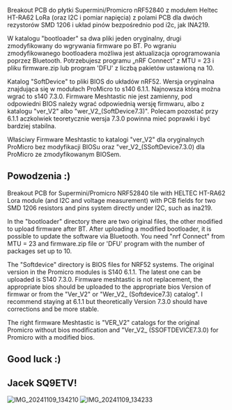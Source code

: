 Breakout PCB do płytki Supermini/Promicro nRF52840 z modułem Heltec HT-RA62 LoRa (oraz I2C i pomiar napięcia)
z polami PCB dla dwóch rezystorów SMD 1206 i układ pinów bezpośrednio pod i2c, jak INA219.

W katalogu "bootloader" sa dwa pliki jeden oryginalny, drugi zmodyfikowany do wgrywania firmware po BT.
Po wgraniu zmodyfikowanego bootloadera możliwa jest aktualizacja oprogramowania poprzez Bluetooth.
Potrzebujesz programu „nRF Connect” z MTU = 23 i pliku firmware.zip lub program 'DFU' z liczbą pakietów ustawioną na 10.

Katalog "SoftDevice" to pliki BIOS do układów nRF52. Wersja oryginalna znajdująca się w modułach ProMicro to s140 6.1.1.
Najnowsza którą można wgrać to s140 7.3.0. Firmware Meshtastic nie jest zamienny, pod odpowiedni BIOS należy wgrać odpowiednią
wersję firmwaru, albo z katalogu "ver_V2" albo "wer_V2_(SoftDevice7.3)". Polecam pozostać przy 6.1.1 aczkolwiek teoretycznie
wersja 7.3.0 powinna mieć poprawki i być bardziej stabilna.

Właściwy Firmware Meshtastic to katalogi "ver_V2" dla oryginalnych ProMicro bez modyfikacji BIOSu oraz "ver_V2_(SSoftDevice7.3.0)
dla ProMicro ze zmodyfikowanym BIOSem.

Powodzenia :)
-
Breakout PCB for Supermini/Promicro NRF52840 tile with HELTEC HT-RA62 Lora module (and I2C and voltage measurement)
with PCB fields for two SMD 1206 resistors and pins system directly under I2C, such as ina219.

In the "bootloader" directory there are two original files, the other modified to upload firmware after BT.
After uploading a modified bootloader, it is possible to update the software via Bluetooth.
You need "nrf Connect" from MTU = 23 and firmware.zip file or 'DFU' program with the number of packages set up to 10.

The "Softdevice" directory is BIOS files for NRF52 systems. The original version in the Promicro modules is S140 6.1.1.
The latest one can be uploaded is S140 7.3.0. Firmware meshtastic is not replacement, the appropriate bios should be uploaded to the appropriate bios
Version of firmwar or from the "Ver_V2" or "Wer_V2_ (Softdevice7.3) catalog". I recommend staying at 6.1.1 but theoretically
Version 7.3.0 should have corrections and be more stable.

The right firmware Meshtastic is "VER_V2" catalogs for the original Promicro without bios modification and "Ver_V2_ (SSOFTDEVICE7.3.0)
for Promicro with a modified bios.

Good luck :)
-
Jacek SQ9ETV!
-
![IMG_20241109_134210](https://github.com/user-attachments/assets/9736826f-40d9-4fae-801a-4bcf4dfe69b7)
![IMG_20241109_134233](https://github.com/user-attachments/assets/51b732f3-c0c5-4e8d-bb65-0cf870212d62)
